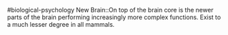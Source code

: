 #biological-psychology 
New Brain::On top of the brain core is the newer parts of the brain performing increasingly more complex functions. Exist to a much lesser degree in all mammals.
<!--SR:!2023-12-20,3,250-->